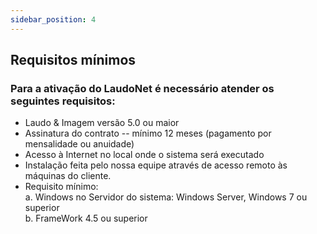 ```yaml
---
sidebar_position: 4
---
```


## Requisitos mínimos

### Para a ativação do LaudoNet é necessário atender os seguintes requisitos:

-   Laudo & Imagem versão 5.0 ou maior
-   Assinatura do contrato -- mínimo 12 meses (pagamento por mensalidade
    ou anuidade)
-   Acesso à Internet no local onde o sistema será executado
-   Instalação feita pelo nossa equipe através de acesso remoto às
    máquinas do cliente.
-   Requisito mínimo:  
    a.  Windows no Servidor do sistema: Windows Server, Windows 7 ou superior  
    b.  FrameWork 4.5 ou superior